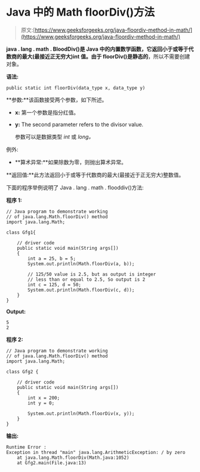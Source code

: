 # Java 中的 Math floorDiv()方法

> 原文:[https://www.geeksforgeeks.org/java-floordiv-method-in-math/](https://www.geeksforgeeks.org/java-floordiv-method-in-math/)

**java . lang . math . BloodDiv()**是 Java 中的内置数学函数，它返回小于或等于代数商的最大(最接近正无穷大)int 值。由于 floorDiv()是**静态的**，所以不需要创建对象。

**语法:**

```
public static int floorDiv(data_type x, data_type y)
```

**参数:**该函数接受两个参数，如下所述。

*   **x:** 第一个参数是指分红值。
*   **y:** The second parameter refers to the divisor value.

    参数可以是数据类型 *int* 或 *long。*

例外:

*   **算术异常:**如果除数为零，则抛出算术异常。

**返回值:**此方法返回小于或等于代数商的最大(最接近于正无穷大)整数值。

下面的程序举例说明了 Java . lang . math . flooddiv()方法:

**程序 1:**

```
// Java program to demonstrate working
// of java.lang.Math.floorDiv() method
import java.lang.Math;

class Gfg1{

    // driver code
    public static void main(String args[])
    {
        int a = 25, b = 5;
        System.out.println(Math.floorDiv(a, b));

        // 125/50 value is 2.5, but as output is integer
        // less than or equal to 2.5, So output is 2
        int c = 125, d = 50;
        System.out.println(Math.floorDiv(c, d));
    }
}
```

**Output:**

```
5
2

```

**程序 2:**

```
// Java program to demonstrate working
// of java.lang.Math.floorDiv() method
import java.lang.Math;

class Gfg2 {

    // driver code
    public static void main(String args[])
    {
        int x = 200;
        int y = 0;

        System.out.println(Math.floorDiv(x, y));
    }
}
```

**输出:**

```
Runtime Error :
Exception in thread "main" java.lang.ArithmeticException: / by zero
    at java.lang.Math.floorDiv(Math.java:1052)
    at Gfg2.main(File.java:13)

```